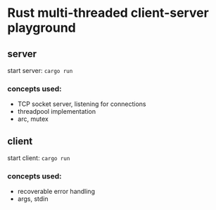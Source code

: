 # Rust multi-threaded client-server playground

## server
start server: `cargo run`

### concepts used:
- TCP socket server, listening for connections
- threadpool implementation
- arc, mutex


## client
start client: `cargo run`

### concepts used:
- recoverable error handling
- args, stdin
